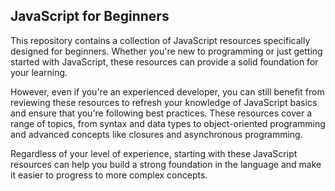 
## JavaScript  for Beginners
This repository contains a collection of JavaScript resources specifically designed for beginners. Whether you're new to programming or just getting started with JavaScript, these resources can provide a solid foundation for your learning.

However, even if you're an experienced developer, you can still benefit from reviewing these resources to refresh your knowledge of JavaScript basics and ensure that you're following best practices. These resources cover a range of topics, from syntax and data types to object-oriented programming and advanced concepts like closures and asynchronous programming.

Regardless of your level of experience, starting with these JavaScript resources can help you build a strong foundation in the language and make it easier to progress to more complex concepts.

